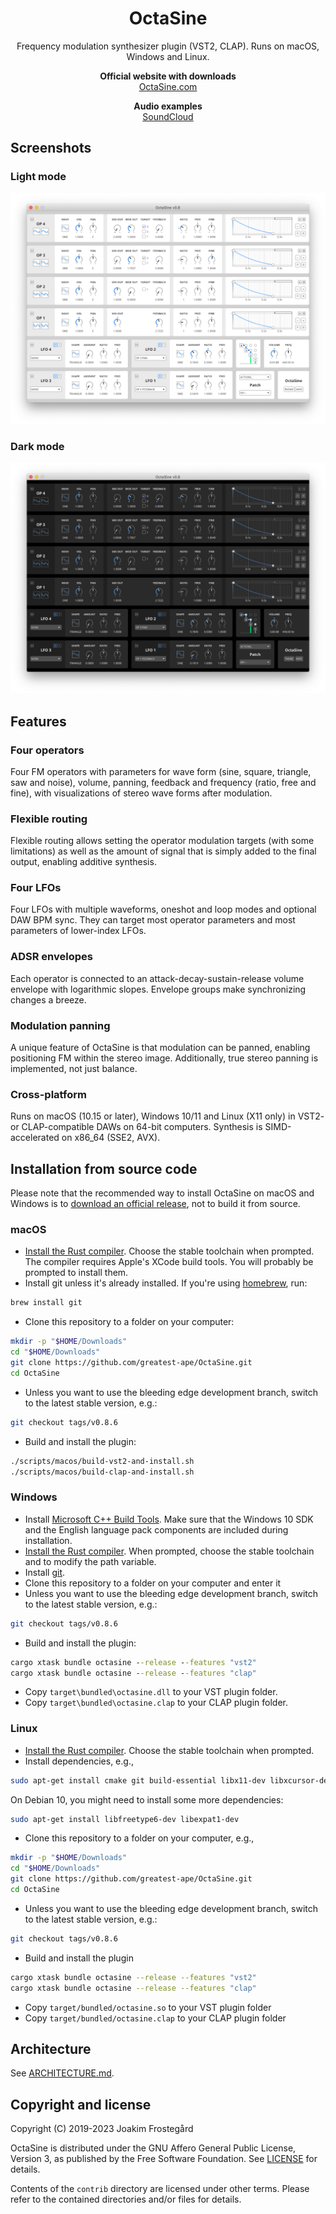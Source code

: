 <h1 align="center">OctaSine</h1>

<p align="center">
Frequency modulation synthesizer plugin (VST2, CLAP). Runs on macOS, Windows and Linux.
</p>

<p align="center">
  <strong>Official website with downloads</strong><br>
  <a href="https://www.octasine.com">OctaSine.com</a>
</p>

<p align="center">
  <strong>Audio examples</strong><br>
  <a href="https://soundcloud.com/octasine">SoundCloud</a>
</p>


## Screenshots

### Light mode

![Screenshot of OctaSine in light mode](images/screenshot-light.png)

### Dark mode

![Screenshot of OctaSine in dark mode](images/screenshot-dark.png)

## Features

### Four operators

Four FM operators with parameters for wave form (sine, square, triangle, saw and noise), volume, panning, feedback and frequency (ratio, free and fine), with visualizations of stereo wave forms after modulation.

### Flexible routing

Flexible routing allows setting the operator modulation targets (with some limitations) as well as the amount of signal that is simply added to the final output, enabling additive synthesis.

### Four LFOs

Four LFOs with multiple waveforms, oneshot and loop modes and optional DAW BPM sync. They can target most operator parameters and most parameters of lower-index LFOs.

### ADSR envelopes

Each operator is connected to an attack-decay-sustain-release volume envelope with logarithmic slopes. Envelope groups make synchronizing changes a breeze.

### Modulation panning

A unique feature of OctaSine is that modulation can be panned, enabling positioning FM within the stereo image. Additionally, true stereo panning is implemented, not just balance.

### Cross-platform

Runs on macOS (10.15 or later), Windows 10/11 and Linux (X11 only) in VST2- or CLAP-compatible DAWs on 64-bit computers. Synthesis is SIMD-accelerated on x86_64 (SSE2, AVX).

## Installation from source code

Please note that the recommended way to install OctaSine on macOS and Windows
is to [download an official release](https://www.octasine.com), not to build it from source.

### macOS

* [Install the Rust compiler](https://rustup.rs/). Choose the stable toolchain
  when prompted. The compiler requires Apple's XCode build tools. You will
  probably be prompted to install them.
* Install git unless it's already installed. If you're using [homebrew](https://brew.sh), run:

```sh
brew install git
```

* Clone this repository to a folder on your computer:

```sh
mkdir -p "$HOME/Downloads"
cd "$HOME/Downloads"
git clone https://github.com/greatest-ape/OctaSine.git
cd OctaSine
```

* Unless you want to use the bleeding edge development branch, switch to the latest stable version, e.g.:

```sh
git checkout tags/v0.8.6
```

* Build and install the plugin:

```sh
./scripts/macos/build-vst2-and-install.sh
./scripts/macos/build-clap-and-install.sh
```

### Windows

* Install [Microsoft C++ Build Tools](https://visualstudio.microsoft.com/visual-cpp-build-tools/). Make sure that the Windows 10 SDK and the English language pack components are included during installation.
* [Install the Rust compiler](https://rustup.rs/). When prompted, choose the stable toolchain and to modify the path variable.
* Install [git](https://git-scm.com/downloads).
* Clone this repository to a folder on your computer and enter it
* Unless you want to use the bleeding edge development branch, switch to the latest stable version, e.g.:

```sh
git checkout tags/v0.8.6
```

* Build and install the plugin:

```cmd
cargo xtask bundle octasine --release --features "vst2"
cargo xtask bundle octasine --release --features "clap"
```

* Copy `target\bundled\octasine.dll` to your VST plugin folder.
* Copy `target\bundled\octasine.clap` to your CLAP plugin folder.

### Linux

* [Install the Rust compiler](https://rustup.rs/). Choose the stable toolchain when prompted. 
* Install dependencies, e.g.,

```sh
sudo apt-get install cmake git build-essential libx11-dev libxcursor-dev libxcb-dri2-0-dev libxcb-icccm4-dev libx11-xcb-dev pkg-config libgl-dev
```

On Debian 10, you might need to install some more dependencies:

```sh
sudo apt-get install libfreetype6-dev libexpat1-dev
```

* Clone this repository to a folder on your computer, e.g.,

```sh
mkdir -p "$HOME/Downloads"
cd "$HOME/Downloads"
git clone https://github.com/greatest-ape/OctaSine.git
cd OctaSine
```

* Unless you want to use the bleeding edge development branch, switch to the latest stable version, e.g.:

```sh
git checkout tags/v0.8.6
```

* Build and install the plugin

```sh
cargo xtask bundle octasine --release --features "vst2"
cargo xtask bundle octasine --release --features "clap"
```

* Copy `target/bundled/octasine.so` to your VST plugin folder 
* Copy `target/bundled/octasine.clap` to your CLAP plugin folder 

## Architecture

See [ARCHITECTURE.md](ARCHITECTURE.md).

## Copyright and license

Copyright (C) 2019-2023 Joakim Frostegård

OctaSine is distributed under the GNU Affero General Public License, Version 3,
as published by the Free Software Foundation. See [LICENSE](LICENSE) for
details.

Contents of the `contrib` directory are licensed under other terms. Please
refer to the contained directories and/or files for details.
